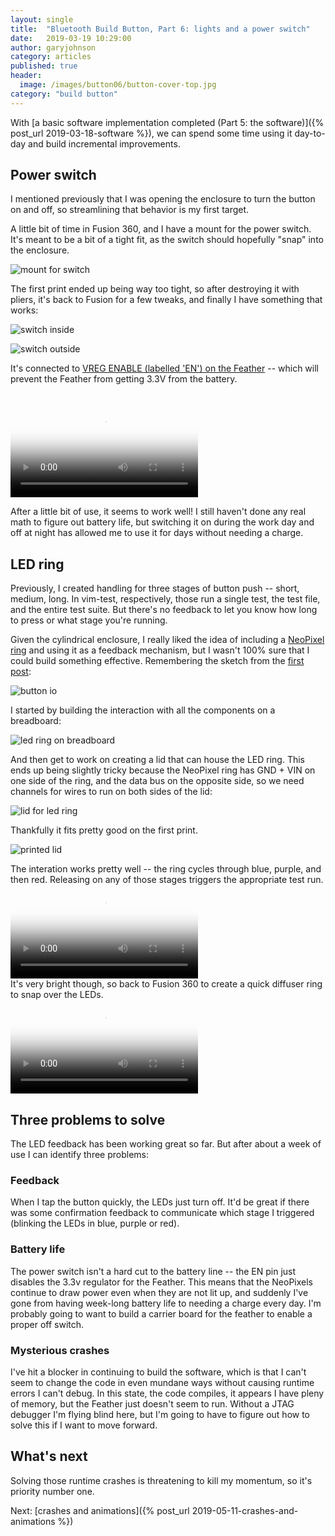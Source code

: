 ```yaml
---
layout: single
title:  "Bluetooth Build Button, Part 6: lights and a power switch"
date:   2019-03-19 10:29:00
author: garyjohnson
category: articles
published: true
header:
  image: /images/button06/button-cover-top.jpg
category: "build button"
---
```


With [a basic software implementation completed (Part 5: the software)]({% post_url 2019-03-18-software %}), we can spend some time using it day-to-day and build incremental improvements.

## Power switch

I mentioned previously that I was opening the enclosure to turn the button on and off, so streamlining that behavior is my first target.

A little bit of time in Fusion 360, and I have a mount for the power switch. It's meant to be a bit of a tight fit, as the switch should hopefully "snap" into the enclosure.

![mount for switch](/images/button06/switch-model.gif)

The first print ended up being way too tight, so after destroying it with pliers, it's back to Fusion for a few tweaks, and finally I have something that works:

![switch inside](/images/button06/switch-inside.jpg) 


![switch outside](/images/button06/switch-outside.jpg)

It's connected to [VREG ENABLE (labelled 'EN') on the Feather](https://learn.adafruit.com/assets/43921) -- which will prevent the Feather from getting 3.3V from the battery.

<br>
<video controls="controls" name="switch" src="/images/button06/switch.mp4" poster="/images/button06/switch-thumbnail.jpg" preload="auto"></video>
<br>

After a little bit of use, it seems to work well! I still haven't done any real math to figure out battery life, but switching it on during the work day and off at night has allowed me to use it for days without needing a charge.

## LED ring

Previously, I created handling for three stages of button push -- short, medium, long. In vim-test, respectively, those run a single test, the test file, and the entire test suite. But there's no feedback to let you know how long to press or what stage you're running.

Given the cylindrical enclosure, I really liked the idea of including a [NeoPixel ring](https://www.adafruit.com/product/1586) and using it as a feedback mechanism, but I wasn't 100% sure that I could build something effective. Remembering the sketch from the [first post](/articles/new-project): 

![button io](/images/button06/button-io.jpg)

I started by building the interaction with all the components on a breadboard:

![led ring on breadboard](/images/button06/led-breadboard.jpg)

And then get to work on creating a lid that can house the LED ring. This ends up being slightly tricky because the NeoPixel ring has GND + VIN on one side of the ring, and the data bus on the opposite side, so we need channels for wires to run on both sides of the lid:

![lid for led ring](/images/button06/led-lid.gif)

Thankfully it fits pretty good on the first print.

![printed lid](/images/button06/led-in-lid.jpg)

The interation works pretty well -- the ring cycles through blue, purple, and then red. Releasing on any of those stages triggers the appropriate test run.
<br>
<video controls="controls" name="leds bright" src="/images/button06/leds-bright.mp4" poster="/images/button06/leds-bright-thumbnail.jpg" preload="auto"></video>
<br>
It's very bright though, so back to Fusion 360 to create a quick diffuser ring to snap over the LEDs.
<br>
<video controls="controls" name="leds diffuser" src="/images/button06/led-diffuser.mp4" poster="/images/button06/led-diffuser-thumbnail.jpg" preload="auto"></video>
<br>

## Three problems to solve

The LED feedback has been working great so far. But after about a week of use I can identify three problems:

### Feedback

When I tap the button quickly, the LEDs just turn off. It'd be great if there was some confirmation feedback to communicate which stage I triggered (blinking the LEDs in blue, purple or red).

### Battery life

The power switch isn't a hard cut to the battery line -- the EN pin just disables the 3.3v regulator for the Feather. This means that the NeoPixels continue to draw power even when they are not lit up, and suddenly I've gone from having week-long battery life to needing a charge every day. I'm probably going to want to build a carrier board for the feather to enable a proper off switch.

### Mysterious crashes

I've hit a blocker in continuing to build the software, which is that I can't seem to change the code in even mundane ways without causing runtime errors I can't debug. In this state, the code compiles, it appears I have pleny of memory, but the Feather just doesn't seem to run. Without a JTAG debugger I'm flying blind here, but I'm going to have to figure out how to solve this if I want to move forward.

## What's next

Solving those runtime crashes is threatening to kill my momentum, so it's priority number one.

Next: [crashes and animations]({% post_url 2019-05-11-crashes-and-animations %})

